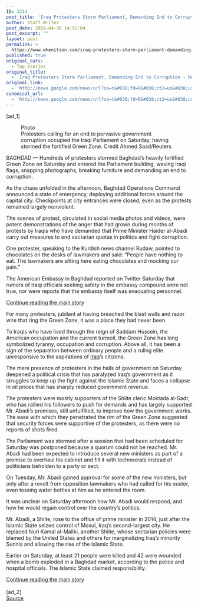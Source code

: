 ```yaml
---
ID: 3214
post_title: 'Iraq Protesters Storm Parliament, Demanding End to Corruption &#8211; New York Times'
author: Staff Writer
post_date: 2016-04-30 14:52:04
post_excerpt: ""
layout: post
permalink: >
  https://www.whenitson.com/iraq-protesters-storm-parliament-demanding-end-to-corruption-new-york-times/
published: true
original_cats:
  - Top Stories
original_title:
  - 'Iraq Protesters Storm Parliament, Demanding End to Corruption - New York Times'
original_link:
  - 'http://news.google.com/news/url?sa=t&#038;fd=R&#038;ct2=us&#038;usg=AFQjCNHHnife2ckb014H2vL7qTDLpDIMrQ&#038;clid=c3a7d30bb8a4878e06b80cf16b898331&#038;cid=52779097581058&#038;ei=mcUkV6mtMoSbhAGOk7PoCw&#038;url=http://www.nytimes.com/2016/05/01/world/middleeast/iraq-protesters-storm-parliament-demanding-end-to-corruption.html'
canonical_url:
  - 'http://news.google.com/news/url?sa=t&#038;fd=R&#038;ct2=us&#038;usg=AFQjCNHHnife2ckb014H2vL7qTDLpDIMrQ&#038;clid=c3a7d30bb8a4878e06b80cf16b898331&#038;cid=52779097581058&#038;ei=mcUkV6mtMoSbhAGOk7PoCw&#038;url=http://www.nytimes.com/2016/05/01/world/middleeast/iraq-protesters-storm-parliament-demanding-end-to-corruption.html'
---
```

 [ad_1]
<br><div readability="118.90007888509">
        <figure id="media-100000004377255" class="media photo lede layout-large-horizontal" data-media-action="modal" itemprop="associatedMedia" itemscope="" itemid="https://static01.nyt.com/images/2016/05/01/world/01IRAQ/01IRAQ-master768.jpg" itemtype="http://schema.org/ImageObject" aria-label="media" role="group"><span class="visually-hidden">Photo</span>
    <div class="image">
            <img src="https://static01.nyt.com/images/2016/05/01/world/01IRAQ/01IRAQ-master768.jpg" alt="" class="media-viewer-candidate" data-mediaviewer-src="http://www.whenitson.com/wp-content/uploads/2016/04/Iraq-Protesters-Storm-Parliament-Demanding-End-to-Corruption-New-York-Times.jpg" data-mediaviewer-caption="Protesters calling for an end to pervasive government corruption occupied the Iraqi Parliament on Saturday, having stormed the fortified Green Zone.&lt;br /&gt;&lt;br /&gt;" data-mediaviewer-credit="Ahmed Saad/Reuters" itemprop="url" itemid="https://static01.nyt.com/images/2016/05/01/world/01IRAQ/01IRAQ-master768.jpg"/><meta itemprop="height" content="576"/><meta itemprop="width" content="768"/></div>
        <figcaption class="caption" itemprop="caption description"><span class="caption-text">Protesters calling for an end to pervasive government corruption occupied the Iraqi Parliament on Saturday, having stormed the fortified Green Zone.</span>
                        <span class="credit" itemprop="copyrightHolder">
            <span class="visually-hidden">Credit</span>
            Ahmed Saad/Reuters        </span>
            </figcaption></figure><p class="story-body-text story-content" data-para-count="229" data-total-count="229">BAGHDAD — Hundreds of protesters stormed Baghdad’s heavily fortified Green Zone on Saturday and entered the Parliament building, waving Iraqi flags, snapping photographs, breaking furniture and demanding an end to corruption.</p><p class="story-body-text story-content" data-para-count="244" data-total-count="473">As the chaos unfolded in the afternoon, Baghdad Operations Command announced a state of emergency, deploying additional forces around the capital city. Checkpoints at city entrances were closed, even as the protests remained largely nonviolent.</p><p class="story-body-text story-content" data-para-count="290" data-total-count="763">The scenes of protest, circulated in social media photos and videos, were potent demonstrations of the anger that had grown during months of protests by Iraqis who have demanded that Prime Minister Haider al-Abadi carry out measures to end sectarian quotas in politics and fight corruption.</p><p class="story-body-text story-content" data-para-count="221" data-total-count="984">One protester, speaking to the Kurdish news channel Rudaw, pointed to chocolates on the desks of lawmakers and said: “People have nothing to eat. The lawmakers are sitting here eating chocolates and mocking our pain.”</p><p class="story-body-text story-content" data-para-count="212" data-total-count="1196">The American Embassy in Baghdad reported on Twitter Saturday that rumors of Iraqi officials seeking safety in the embassy compound were not true, nor were reports that the embassy itself was evacuating personnel.</p><div id="story-ad-1" class="story-ad ad ad-placeholder nocontent robots-nocontent">
    
<a class="visually-hidden skip-to-text-link" href="#story-continues-1">Continue reading the main story</a>
</div>
<p class="story-body-text story-content" data-para-count="141" data-total-count="1337" id="story-continues-1">For many protesters, jubilant at having breached the blast walls and razor wire that ring the Green Zone, it was a place they had never been.</p><p class="story-body-text story-content" data-para-count="326" data-total-count="1663">To Iraqis who have lived through the reign of Saddam Hussein, the American occupation and the current turmoil, the Green Zone has long symbolized tyranny, occupation and corruption. Above all, it has been a sign of the separation between ordinary people and a ruling elite unresponsive to the aspirations of <a href="http://topics.nytimes.com/top/news/international/countriesandterritories/iraq/index.html?inline=nyt-geo" title="More news and information about Iraq." class="meta-loc">Iraq</a>’s citizens.</p><p class="story-body-text story-content" data-para-count="280" data-total-count="1943">The mere presence of protesters in the halls of government on Saturday deepened a political crisis that has paralyzed Iraq’s government as it struggles to keep up the fight against the Islamic State and faces a collapse in oil prices that has sharply reduced government revenue.</p><p class="story-body-text story-content" data-para-count="400" data-total-count="2343">The protesters were mostly supporters of the Shiite cleric Moktada al-Sadr, who has rallied his followers to push for demands and has largely supported Mr. Abadi’s promises, still unfulfilled, to improve how the government works. The ease with which they penetrated the rim of the Green Zone suggested that security forces were supportive of the protesters, as there were no reports of shots fired.</p><p class="story-body-text story-content" data-para-count="321" data-total-count="2664">The Parliament was stormed after a session that had been scheduled for Saturday was postponed because a quorum could not be reached. Mr. Abadi had been expected to introduce several new ministers as part of a promise to overhaul his cabinet and fill it with technocrats instead of politicians beholden to a party or sect.</p><p class="story-body-text story-content" data-para-count="207" data-total-count="2871">On Tuesday, Mr. Abadi gained approval for some of the new ministers, but only after a revolt from opposition lawmakers who had called for his ouster, even tossing water bottles at him as he entered the room.</p><p class="story-body-text story-content" data-para-count="128" data-total-count="2999">It was unclear on Saturday afternoon how Mr. Abadi would respond, and how he would regain control over the country’s politics.</p><p class="story-body-text story-content" data-para-count="356" data-total-count="3355">Mr. Abadi, a Shiite, rose to the office of prime minister in 2014, just after the Islamic State seized control of Mosul, Iraq’s second-largest city. He replaced Nuri Kamal al-Maliki, another Shiite, whose sectarian policies were blamed by the United States and others for marginalizing Iraq’s minority Sunnis and allowing the rise of the Islamic State.</p><p class="story-body-text story-content" data-para-count="203" data-total-count="3558">Earlier on Saturday, at least 21 people were killed and 42 were wounded when a bomb exploded in a Baghdad market, according to the police and hospital officials. The Islamic State claimed responsibility.</p><a class="visually-hidden skip-to-text-link" href="#whats-next">Continue reading the main story</a>
    </div>
<br>[ad_2]
<br><a href="http://news.google.com/news/url?sa=t&#038;fd=R&#038;ct2=us&#038;usg=AFQjCNHHnife2ckb014H2vL7qTDLpDIMrQ&#038;clid=c3a7d30bb8a4878e06b80cf16b898331&#038;cid=52779097581058&#038;ei=mcUkV6mtMoSbhAGOk7PoCw&#038;url=http://www.nytimes.com/2016/05/01/world/middleeast/iraq-protesters-storm-parliament-demanding-end-to-corruption.html">Source </a>